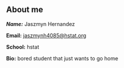 ## About me

***Name:*** 
Jaszmyn Hernandez

**Email:** 
jaszmynh4085@hstat.org

**School:** 
hstat

**Bio:**
bored student that just wants to go home